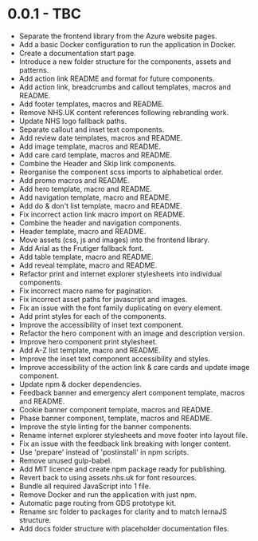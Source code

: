 0.0.1 - TBC
===============
- Separate the frontend library from the Azure website pages.
- Add a basic Docker configuration to run the application in Docker.
- Create a documentation start page.
- Introduce a new folder structure for the components, assets and patterns.
- Add action link README and format for future components.
- Add action link, breadcrumbs and callout templates, macros and README.
- Add footer templates, macros and README.
- Remove NHS.UK content references following rebranding work.
- Update NHS logo fallback paths.
- Separate callout and inset text components.
- Add review date templates, macros and README.
- Add image template, macros and README.
- Add care card template, macros and README.
- Combine the Header and Skip link components.
- Reorganise the component scss imports to alphabetical order.
- Add promo macros and README.
- Add hero template, macro and README.
- Add navigation template, macro and README.
- Add do & don't list template, macro and README.
- Fix incorrect action link macro import on README.
- Combine the header and navigation components.
- Header template, macro and README.
- Move assets (css, js and images) into the frontend library.
- Add Arial as the Frutiger fallback font.
- Add table template, macro and README.
- Add reveal template, macro and README.
- Refactor print and internet explorer stylesheets into individual components.
- Fix incorrect macro name for pagination.
- Fix incorrect asset paths for javascript and images.
- Fix an issue with the font family duplicating on every element.
- Add print styles for each of the components.
- Improve the accessibility of inset text component.
- Refactor the hero component with an image and description version.
- Improve hero component print stylesheet.
- Add A-Z list template, macro and README.
- Improve the inset text component accessibility and styles.
- Improve accessibility of the action link & care cards and update image component.
- Update npm & docker dependencies.
- Feedback banner and emergency alert component template, macros and README.
- Cookie banner component template, macros and README.
- Phase banner component, template, macros and README.
- Improve the style linting for the banner components.
- Rename internet explorer stylesheets and move footer into layout file.
- Fix an issue with the feedback link breaking with longer content.
- Use 'prepare' instead of 'postinstall' in npm scripts.
- Remove unused gulp-babel.
- Add MIT licence and create npm package ready for publishing.
- Revert back to using assets.nhs.uk for font resources.
- Bundle all required JavaScript into 1 file.
- Remove Docker and run the application with just npm.
- Automatic page routing from GDS prototype kit.
- Rename src folder to packages for clarity and to match lernaJS structure.
- Add docs folder structure with placeholder documentation files.
